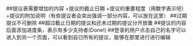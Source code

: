 ##提议表需要增加的内容
+提议的截止日期
+提议的重要程度（用数字表示吧）
+提议的附加说明（有些提议者会突出强调一部分内容，可以放在这里）
##过期提议不可删除
##超过截止日期的提议和还未过期的提议分开放置
##提议的内容后面添加进度条，表示有多少支持者(Done!)
##登录的用户点击自己的名字可以进入到另一个页面，可以看到自已所有的提议，能够在那里进行进行编辑